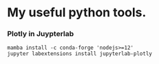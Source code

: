 # My useful python tools.


### Plotly in Juypterlab

    mamba install -c conda-forge 'nodejs>=12'
    jupyter labextensions install jupyterlab-plotly

